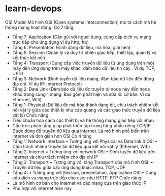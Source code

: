 # learn-devops
OSI Model
  Mô hình OSI (Open systems interconnection) mô tả cách mà hệ thống mạng hoạt động. Có 7 tầng
-	Tầng 7: Application (Gần gũi với người dung, cùng cấp dịch vụ mạng trức tiếp cho ứng dụng ví dụ http, ftp)
-	Tầng 6: Presentation (Định dạng dữ liệu, mã hóa, giải nén)
-	Tầng 5: Session (Quản lý và duy trì phiên giao tiếp, thiết lập, quản lý và kết thúc kết nối)
-	Tầng 4: Transport (Cung cấp việc truyền dữ liệu từ ứng dụng trên một máy đến ứng dụng trên máy khác, đảm bảo dữ liệu tin cậy . Ví dụ TCP, UPD)
-	Tầng 3: Network (Định tuyến dữ liệu mạng, đảm bảo dữ liệu đến đúng địa chỉ. Ví dụ IP: Internet Protocol)
-	Tầng 2: Data Link (Đảm bảo dữ liệu đc truyền từ node này đến node khác trong cùng 1 mạng. Bao gồm phát hiện và sữa lỗi cơ bản. Ví dụ Ethernet, Wifi)
-	Tâng 1: Physical (Dữ liệu đc mã hóa thành dạng bit, chịu trách nhiệm kết nối vật lý giữa các thiết bị như cáp quang và các giao thức truyền dữ liệu vật lý)
  Chức năng:
-	Tiêu chuẩn hóa cách các thiết bị và hệ thống mạng giao tiếp với nhau
-	Cấu trúc phân tầng giúp phát triển tập trung từng phần riêng
TCP/IP
  Được dùng để truyền dữ liệu qua internet. Là mô hình phổ biến trên internet và đơn giản hơn OSI
  Có 4 tầng
-	Tầng 1: Network interface
•	Tương ứng với Physical và Data link ở OSI
•	Chịu trách nhiệm truyền tải dữ liệu qua kết nối vật lý (Ethernet, Wifi)
-	Tầng 2: Internet
•	Tương ứng với network OSI
•	Định tuyến dữ liệu trên internet và chịu trách nhiệm cho địa chỉ IP
-	Tầng 3: Transport
•	Tương ứng với tầng Transport của mô hình OSI.
•	Truyền dữ liệu giữa các ứng dụng khác nhau. TCP, UDP
-	Tầng 4:
•	Tương ứng với Session, presentation, Application OSI
•	Cung cấp dịch vụ mạng trực tiếp cho user như HTTP, FTP
  Chức năng:
-	Là mô hình cơ bản cho internet và các mạng dựa trên giao thức IP
-	Phù hợp với internet hiện nay



